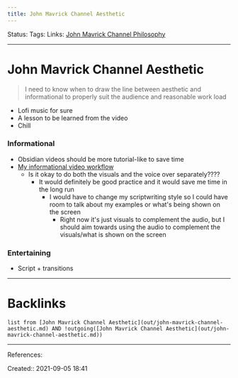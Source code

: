 ```yaml
---
title: John Mavrick Channel Aesthetic
---
```

Status: 
Tags: 
Links: [John Mavrick Channel Philosophy](out/john-mavrick-channel-philosophy.md)
___
# John Mavrick Channel Aesthetic
> I need to know when to draw the line between aesthetic and informational to properly suit the audience and reasonable work load
- Lofi music for sure
- A lesson to be learned from the video
- Chill
### Informational
- Obsidian videos should be more tutorial-like to save time
- [My informational video workflow](out/my-informational-video-workflow.md)
	- Is it okay to do both the visuals and the voice over separately????
		- It would definitely be good practice and it would save me time in the long run
			- I would have to change my scriptwriting style so I could have room to talk about my examples or what's being shown on the screen
				- Right now it's just visuals to complement the audio, but I should aim towards using the audio to complement the visuals/what is shown on the screen
### Entertaining
- Script + transitions
___
# Backlinks
```dataview
list from [John Mavrick Channel Aesthetic](out/john-mavrick-channel-aesthetic.md) AND !outgoing([John Mavrick Channel Aesthetic](out/john-mavrick-channel-aesthetic.md))
```
___
References:

Created:: 2021-09-05 18:41
